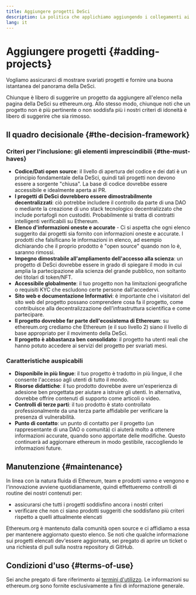 ```yaml
---
title: Aggiungere progetti DeSci
description: La politica che applichiamo aggiungendo i collegamenti ai progetti sulla pagina della DeSci su ethereum.org
lang: it
---
```


# Aggiungere progetti \{#adding-projects}

Vogliamo assicurarci di mostrare svariati progetti e fornire una buona istantanea del panorama della DeSci.

Chiunque è libero di suggerire un progetto da aggiungere all'elenco nella pagina della DeSci su ethereum.org. Allo stesso modo, chiunque noti che un progetto non è più pertinente o non soddisfa più i nostri criteri di idoneità è libero di suggerire che sia rimosso.

## Il quadro decisionale \{#the-decision-framework}

### Criteri per l'inclusione: gli elementi imprescindibili \{#the-must-haves}

- **Codice/Dati open source**: il livello di apertura del codice e dei dati è un principio fondamentale della DeSci, quindi tali progetti non devono essere a sorgente "chiusa". La base di codice dovrebbe essere accessibile e idealmente aperta ai PR.
- **I progetti di DeSci dovrebbero essere dimostrabilmente decentralizzati**: ciò potrebbe includere il controllo da parte di una DAO o mediante la creazione di uno stack tecnologico decentralizzato che include portafogli non custoditi. Probabilmente si tratta di contratti intelligenti verificabili su Ethereum.
- **Elenco d'informazioni oneste e accurate** - Ci si aspetta che ogni elenco suggerito dai progetti sia fornito con informazioni oneste e accurate. I prodotti che falsificano le informazioni in elenco, ad esempio dichiarando che il proprio prodotto è "open source" quando non lo è, saranno rimossi.
- **Impegno dimostrabile all'ampliamento dell'accesso alla scienza**: un progetto di DeSci dovrebbe essere in grado di spiegare il modo in cui amplia la partecipazione alla scienza del grande pubblico, non soltanto dei titolari di token/NFT.
- **Accessibile globalmente**: il tuo progetto non ha limitazioni geografiche o requisiti KYC che escludono certe persone dall'accedervi.
- **Sito web e documentazione Informativi**: è importante che i visitatori del sito web del progetto possano comprendere cosa fa il progetto, come contribuisce alla decentralizzazione dell'infrastruttura scientifica e come partecipare.
- **Il progetto dovrebbe far parte dell'ecosistema di Ethereum**: su ethereum.org crediamo che Ethereum (e il suo livello 2) siano il livello di base appropriato per il movimento della DeSci.
- **Il progetto è abbastanza ben consolidato**: il progetto ha utenti reali che hanno potuto accedere ai servizi del progetto per svariati mesi.

### Caratteristiche auspicabili

- **Disponibile in più lingue**: il tuo progetto è tradotto in più lingue, il che consente l'accesso agli utenti di tutto il mondo.
- **Risorse didattiche**: il tuo prodotto dovrebbe avere un'esperienza di adesione ben progettata per aiutare a istruire gli utenti. In alternativa, dovrebbe offrire contenuti di supporto come articoli o video.
- **Controlli di terze parti**: il tuo prodotto è stato controllato professionalmente da una terza parte affidabile per verificare la presenza di vulnerabilità.
- **Punto di contatto**: un punto di contatto per il progetto (un rappresentante di una DAO o comunità) ci aiuterà molto a ottenere informazioni accurate, quando sono apportate delle modifiche. Questo continuerà ad aggiornare ethereum in modo gestibile, raccogliendo le informazioni future.

## Manutenzione \{#maintenance}

In linea con la natura fluida di Ethereum, team e prodotti vanno e vengono e l'innovazione avviene quotidianamente, quindi effettueremo controlli di routine dei nostri contenuti per:

- assicurarsi che tutti i progetti soddisfino ancora i nostri criteri
- verificare che non ci siano prodotti suggeriti che soddisfano più criteri rispetto a quelli attualmente elencati

Ethereum.org è mantenuto dalla comunità open source e ci affidiamo a essa per mantenere aggiornato questo elenco. Se noti che qualche informazione sui progetti elencati dev'essere aggiornata, sei pregato di aprire un ticket o una richiesta di pull sulla nostra repository di GitHub.

## Condizioni d'uso \{#terms-of-use}

Sei anche pregato di fare riferimento ai [termini d'utilizzo](/terms-of-use/). Le informazioni su ethereum.org sono fornite esclusivamente a fini di informazione generale.
